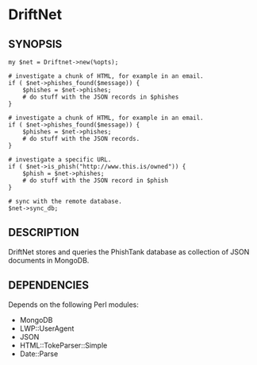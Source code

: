 DriftNet
========

SYNOPSIS
--------

    my $net = Driftnet->new(%opts);

    # investigate a chunk of HTML, for example in an email.
    if ( $net->phishes_found($message)) {
        $phishes = $net->phishes;
        # do stuff with the JSON records in $phishes
    }
    
    # investigate a chunk of HTML, for example in an email.
    if ( $net->phishes_found($message)) {
        $phishes = $net->phishes;
        # do stuff with the JSON records.
    }
    
    # investigate a specific URL.
    if ( $net->is_phish("http://www.this.is/owned")) {
        $phish = $net->phishes;
        # do stuff with the JSON record in $phish
    }
    
    # sync with the remote database.
    $net->sync_db;

DESCRIPTION
-----------

DriftNet stores and queries the PhishTank database as collection of JSON documents in MongoDB.

DEPENDENCIES
------------
Depends on the following Perl modules:

  - MongoDB
  - LWP::UserAgent
  - JSON
  - HTML::TokeParser::Simple
  - Date::Parse
